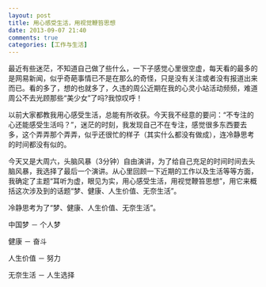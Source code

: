 ```yaml
---
layout: post
title: 用心感受生活，用视觉鞭笞思想
date: 2013-09-07 21:40
comments: true
categories: [工作与生活]
---
```


最近有些迷茫，不知道自己做了些什么，一下子感觉心里很空虚，每天看的最多的是网易新闻，似乎奇葩事情已不是在那么的奇怪，只是没有关注或者没有报道出来而已。看的多了，想的也就多了，久违的周公近期在我的心灵小站活动频频，难道周公不去光顾那些“美少女”了吗?我惊叹呼！

以前大家都教我用心感受生活，总能有所收获。今天我不经意的要问：“不专注的心还能感受生活吗？”，迷茫的时刻，我发现自己不在专注，感觉很多东西要去多，这个弄弄那个弄弄，似乎还很忙的样子（其实什么都没有做成），连冷静思考的时间都没有似的。

今天又是大周六，头脑风暴（3分钟）自由演讲，为了给自己充足的时间时间去头脑风暴，我选择了最后一个演讲。从心里回顾一下近期的工作以及生活等等方面，我确定了主题“耳听为虚，眼见为实，用心感受生活，用视觉鞭笞思想”，用它来概括这次涉及到的话题“梦、健康、人生价值、无奈生活”。

冷静思考为了“梦、健康、人生价值、无奈生活”。

中国梦 － 个人梦

健康 － 奋斗

人生价值 － 努力

无奈生活 － 人生选择

